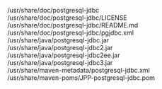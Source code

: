 /usr/share/doc/postgresql-jdbc  
/usr/share/doc/postgresql-jdbc/LICENSE  
/usr/share/doc/postgresql-jdbc/README.md  
/usr/share/doc/postgresql-jdbc/pgjdbc.xml  
/usr/share/java/postgresql-jdbc.jar  
/usr/share/java/postgresql-jdbc2.jar  
/usr/share/java/postgresql-jdbc2ee.jar  
/usr/share/java/postgresql-jdbc3.jar  
/usr/share/maven-metadata/postgresql-jdbc.xml  
/usr/share/maven-poms/JPP-postgresql-jdbc.pom  
